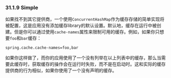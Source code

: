 ### 31.1.9 Simple

如果找不到其它提供商，一个使用`ConcurrentHashMap`作为缓存存储的简单实现将被配置，这是应用没有添加缓存library的默认设置。默认地，缓存在运行中被创建。但是你可以通过使用`cache-names`属性来限制可用的缓存。例如，如果你只想要`foo`和`bar`缓存：
```properties
spring.cache.cache-names=foo,bar
```
如果你这样做了，而你的应用使用了一个没有列举在以上列表中的缓存，那么当需要此缓存时，获取缓存的操作会在运行时失败，而不是在启动时。这和实际的缓存提供商的行为相似，如果你使用了一个没有声明的缓存。